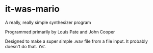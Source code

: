 # it-was-mario
A really, really simple synthesizer program

Programmed primarily by Louis Pate and John Cooper

Designed to make a super simple .wav file from a file input.
It probably doesn't do that. *Yet.*
